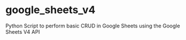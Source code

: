 # google_sheets_v4
Python Script to perform basic CRUD in Google Sheets using the Google Sheets V4 API
